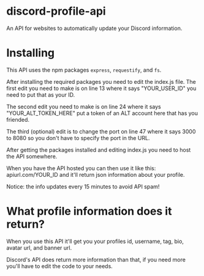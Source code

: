 # discord-profile-api
An API for websites to automatically update your Discord information.

# Installing
This API uses the npm packages `express`, `requestify`, and `fs`.

After installing the required packages you need to edit the index.js file. 
The first edit you need to make is on line 13 where it says "YOUR_USER_ID" you need to put that as your ID.

The second edit you need to make is on line 24 where it says "YOUR_ALT_TOKEN_HERE" put a token of an ALT account here that has you friended.

The third (optional) edit is to change the port on line 47 where it says 3000 to 8080 so you don't have to specify the port in the URL.

After getting the packages installed and editing index.js you need to host the API somewhere.

When you have the API hosted you can then use it like this: apiurl.com/YOUR_ID and it'll return json information about your profile.

Notice: the info updates every 15 minutes to avoid API spam!

# What profile information does it return?
When you use this API it'll get you your profiles id, username, tag, bio, avatar url, and banner url.

Discord's API does return more information than that, if you need more you'll have to edit the code to your needs.
